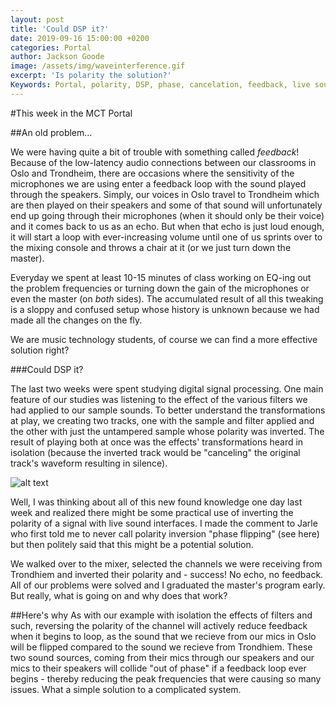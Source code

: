 ```yaml
---
layout: post
title: 'Could DSP it?'
date: 2019-09-16 15:00:00 +0200
categories: Portal
author: Jackson Goode
image: /assets/img/waveinterference.gif
excerpt: 'Is polarity the solution?'
Keywords: Portal, polarity, DSP, phase, cancelation, feedback, live sound
---
```

#This week in the MCT Portal

##An old problem...

We were having quite a bit of trouble with something called _feedback_! Because of the low-latency audio connections between our classrooms in Oslo and Trondheim, there are occasions where the sensitivity of the microphones we are using enter a feedback loop with the sound played through the speakers. Simply, our voices in Oslo travel to Trondheim which are then played on their speakers and some of that sound will unfortunately end up going through their microphones (when it should only be their voice) and it comes back to us as an echo. But when that echo is just loud enough, it will start a loop with ever-increasing volume until one of us sprints over to the mixing console and throws a chair at it (or we just turn down the master).

Everyday we spent at least 10-15 minutes of class working on EQ-ing out the problem frequencies or turning down the gain of the microphones or even the master (on _both_ sides). The accumulated result of all this tweaking is a sloppy and confused setup whose history is unknown because we had made all the changes on the fly.

We are music technology students, of course we can find a more effective solution right?

###Could DSP it?

The last two weeks were spent studying digital signal processing. One main feature of our studies was listening to the effect of the various filters we had applied to our sample sounds. To better understand the transformations at play, we creating two tracks, one with the sample and filter applied and the other with just the untampered sample whose polarity was inverted. The result of playing both at once was the effects' transformations heard in isolation (because the inverted track would be "canceling" the original track's waveform resulting in silence).

![alt text](https://www.electricherald.com/wp-content/uploads/Waventerference.gif "Magic!")

Well, I was thinking about all of this new found knowledge one day last week and realized there might be some practical use of inverting the polarity of a signal with live sound interfaces. I made the comment to Jarle who first told me to never call polarity inversion "phase flipping" (see here) but then politely said that this might be a potential solution.

We walked over to the mixer, selected the channels we were receiving from Trondhiem and inverted their polarity and - success! No echo, no feedback. All of our problems were solved and I graduated the master's program early. But really, what is going on and why does that work?

##Here's why
As with our example with isolation the effects of filters and such, reversing the polarity of the channel will actively reduce feedback when it begins to loop, as the sound that we recieve from our mics in Oslo will be flipped compared to the sound we recieve from Trondhiem. These two sound sources, coming from their mics through our speakers and our mics to their speakers will collide "out of phase" if a feedback loop ever begins - thereby reducing the peak frequencies that were causing so many issues. What a simple solution to a complicated system.